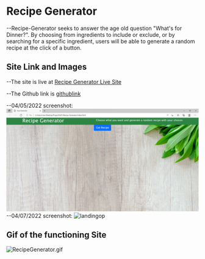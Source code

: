 # Recipe Generator
--Recipe-Generator seeks to answer the age old question "What's for Dinner?".  By choosing from ingredients to include or exclude, or by searching for a specific ingredient, users will be able to generate a random recipe at the click of a button.
## Site Link and Images
--The site is live at [Recipe Generator Live Site](https://wmskillas.github.io/Recipe-Generator/)

--The Github link is [githublink](https://github.com/wmskillas/Recipe-Generator)

--04/05/2022 screenshot: ![image](./img/Screenshot%202022-04-05%20141736.png)
--04/07/2022 screenshot: ![landingop](./img/updated%20landing%20page.png)

## Gif of the functioning Site
![RecipeGenerator.gif](./img/Recipe-Generator.gif)